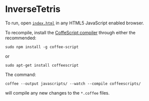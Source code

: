 InverseTetris
=============

To run, open [`index.html`](http://alpha0010.github.io/InverseTetris) in any HTML5 JavaScript enabled browser.

To recompile, install the [CoffeScript compiler](http://coffeescript.org/) through
either the recommended:

`sudo npm install -g coffee-script`

or

`sudo apt-get install coffeescript`

The command:

`coffee --output javascripts/ --watch --compile coffeescripts/`

will compile any new changes to the `*.coffee` files.
